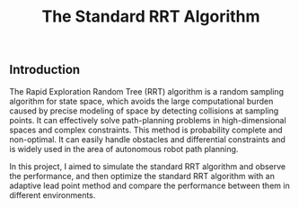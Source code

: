 <div align="center">
  <h1>The Standard RRT Algorithm</h1>
</div>
</br>

## Introduction
The Rapid Exploration Random Tree (RRT) algorithm is a random sampling algorithm for state space, which avoids the large computational burden caused by precise modeling of space by detecting collisions at sampling points. It can effectively solve path-planning problems in high-dimensional spaces and complex constraints. This method is probability complete and non-optimal. It can easily handle obstacles and differential constraints and is widely used in the area of autonomous robot path planning.

In this project, I aimed to simulate the standard RRT algorithm and observe the performance, and then optimize the standard RRT algorithm with an adaptive lead point method and compare the performance between them in different environments.
